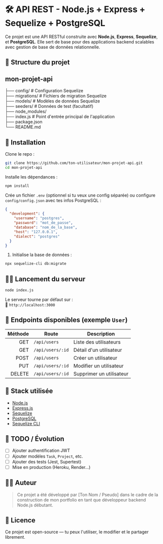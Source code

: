 # 🛠️ API REST - Node.js + Express + Sequelize + PostgreSQL

Ce projet est une API RESTful construite avec **Node.js**, **Express**, **Sequelize**, et **PostgreSQL**. Elle sert de base pour des applications backend scalables avec gestion de base de données relationnelle.

## 📁 Structure du projet

## mon-projet-api

├── config/             # Configuration Sequelize  
├── migrations/         # Fichiers de migration Sequelize  
├── models/             # Modèles de données Sequelize  
├── seeders/            # Données de test (facultatif)  
├── node_modules/  
├── index.js            # Point d'entrée principal de l'application  
├── package.json  
└── README.md  

## 🚀 Installation

   Clone le repo :

```bash
git clone https://github.com/ton-utilisateur/mon-projet-api.git
cd mon-projet-api
```

   Installe les dépendances :
```bash
npm install
```

   Crée un fichier `.env` (optionnel si tu veux une config séparée) ou configure `config/config.json` avec tes infos PostgreSQL :
```json
{
  "development": {
    "username": "postgres",
    "password": "mot_de_passe",
    "database": "nom_de_la_base",
    "host": "127.0.0.1",
    "dialect": "postgres"
  }
}
```

1. Initialise la base de données :
```bash
npx sequelize-cli db:migrate
```

## 🧑‍💻 Lancement du serveur

```bash
node index.js
```

Le serveur tourne par défaut sur :  
📍 `http://localhost:3000`

## 🔌 Endpoints disponibles (exemple `User`)

| Méthode | Route               | Description               |
|--------:|--------------------|---------------------------|
| GET     | `/api/users`       | Liste des utilisateurs    |
| GET     | `/api/users/:id`   | Détail d'un utilisateur   |
| POST    | `/api/users`       | Créer un utilisateur      |
| PUT     | `/api/users/:id`   | Modifier un utilisateur   |
| DELETE  | `/api/users/:id`   | Supprimer un utilisateur  |

## 🧱 Stack utilisée

- [Node.js](https://nodejs.org/)
- [Express.js](https://expressjs.com/)
- [Sequelize](https://sequelize.org/)
- [PostgreSQL](https://www.postgresql.org/)
- [Sequelize CLI](https://sequelize.org/docs/v6/other-topics/migrations/)

## 📌 TODO / Évolution

- [ ] Ajouter authentification JWT
- [ ] Ajouter modèles `Task`, `Project`, etc.
- [ ] Ajouter des tests (Jest, Supertest)
- [ ] Mise en production (Heroku, Render...)

## 🧑‍💼 Auteur

> Ce projet a été développé par [Ton Nom / Pseudo] dans le cadre de la construction de mon portfolio en tant que développeur backend Node.js débutant.

## 💬 Licence

Ce projet est open-source — tu peux l'utiliser, le modifier et le partager librement.